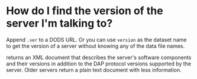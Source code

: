 # How do I find the version of the server I'm talking to?

Append `.ver` to a DODS URL. Or you can use `version` as the dataset name to get the version of a server without knowing any of the data file names.

returns an XML document that describes the server's software components and their versions in addition to the DAP protocol versions supported by the server. Older servers return a plain text document with less information.

